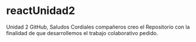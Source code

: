 # reactUnidad2
Unidad 2 GitHub, Saludos Cordiales compañeros creo el Repositorio con la finalidad de que desarrollemos el trabajo colaborativo pedido. 

